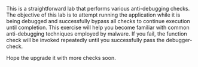 This is a straightforward lab that performs various anti-debugging checks.
The objective of this lab is to attempt running the application while it is being debugged and successfully bypass all checks to continue execution until completion.
This exercise will help you become familiar with common anti-debugging techniques employed by malware. 
If you fail, the function check will be invoked repeatedly until you successfully pass the debugger-check.

Hope the upgrade it with more checks soon.
